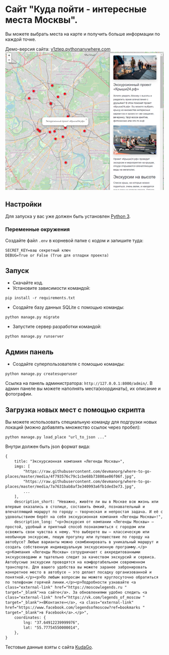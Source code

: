 # Сайт "Куда пойти - интересные места Москвы".

Вы можете выбрать места на карте и получить больше информации по каждой точке.

Демо-версия сайта: [v1ztep.pythonanywhere.com](https://v1ztep.pythonanywhere.com/)
![png](github_preview/where_to_go.png)

## Настройки

Для запуска у вас уже должен быть установлен [Python 3](https://www.python.org/downloads/release/python-379/).

### Переменные окружения

Создайте файл `.env` в корневой папке с кодом и запишите туда:
```
SECRET_KEY=ваш секретный ключ
DEBUG=True or False (True для отладки проекта)
```

## Запуск

- Скачайте код.
- Установите зависимости командой:
```
pip install -r requirements.txt
```
- Создайте базу данных SQLite с помощью команды:
```
python manage.py migrate
```
- Запустите сервер разработки командой: 
```
python manage.py runserver
```
## Админ панель

- Создайте суперпользователя с помощью команды:
```
python manage.py createsuperuser
```
Ссылка на панель администратора: `http://127.0.0.1:8000/admin/`. 
В админ панеле вы можете наполнять места(координаты), их описание и фотографии.

## Загрузка новых мест с помощью скрипта

Вы можете использовать специальную команду для подгрузки новых локаций (можно 
добавлять множество ссылок через пробел):
```
python manage.py load_place "url_to_json ..."
```
Внутри должен быть json формат вида:
```
{
    title: "Экскурсионная компания «Легенды Москвы»",
    imgs: [
        "https://raw.githubusercontent.com/devmanorg/where-to-go-places/master/media/4f793576c79c1cbe68b73800ae06f06f.jpg",
        "https://raw.githubusercontent.com/devmanorg/where-to-go-places/master/media/7a7631bab8af3e340993a6fb1ded3e73.jpg",
        ...
    ],
    description_short: "Неважно, живёте ли вы в Москве всю жизнь или впервые оказались в столице, составить ёмкий, познавательный и впечатляющий маршрут по городу — творческая и непростая задача. И её с удовольствием берёт на себя экскурсионная компания «Легенды Москвы»!",
    description_long: "<p>Экскурсия от компании «Легенды Москвы» — простой, удобный и приятный способ познакомиться с городом или освежить свои чувства к нему. Что выберете вы — классическую или необычную экскурсию, пешую прогулку или путешествие по городу на автобусе? Любые варианты можно скомбинировать в уникальный маршрут и создать собственную индивидуальную экскурсионную программу.</p><p>Компания «Легенды Москвы» сотрудничает с аккредитованными экскурсоводами и тщательно следит за качеством экскурсий и сервиса. Автобусные экскурсии проводятся на комфортабельном современном транспорте. Для вашего удобства вы можете заранее забронировать конкретное место в автобусе — это делает посадку организованной и понятной.</p><p>По любым вопросам вы можете круглосуточно обратиться по телефонам горячей линии.</p><p>Подробности узнавайте <a class="external-link" href="https://moscowlegends.ru " target="_blank">на сайте</a>. За обновлениями удобно следить <a class="external-link" href="https://vk.com/legends_of_moscow " target="_blank">«ВКонтакте»</a>, <a class="external-link" href="https://www.facebook.com/legendsofmoscow?ref=bookmarks " target="_blank">в Facebook</a>.</p>",
    coordinates: {
        lng: "37.64912239999976",
        lat: "55.77754550000014",
    },
}
```


Тестовые данные взяты с сайта [KudaGo](https://kudago.com/).

